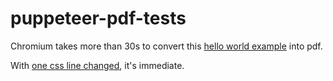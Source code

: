 # puppeteer-pdf-tests

Chromium takes more than 30s to convert this [hello world example](https://yannickbochatay.github.io/puppeteer-pdf-tests/examples/example1.html) into pdf.

With [one css line changed](https://yannickbochatay.github.io/puppeteer-pdf-tests/examples/example2.html), it's immediate.

